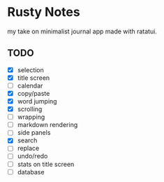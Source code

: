 # Rusty Notes
my take on minimalist journal app made with ratatui.
## TODO
- [x] selection
- [x] title screen
- [ ] calendar
- [x] copy/paste
- [x] word jumping
- [x] scrolling
- [ ] wrapping
- [ ] markdown rendering
- [ ] side panels
- [x] search
- [ ] replace
- [ ] undo/redo
- [ ] stats on title screen
- [ ] database